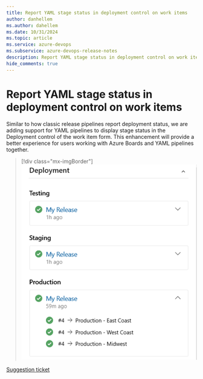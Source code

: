 ```yaml
---
title: Report YAML stage status in deployment control on work items
author: danhellem
ms.author: dahellem
ms.date: 10/31/2024
ms.topic: article
ms.service: azure-devops
ms.subservice: azure-devops-release-notes
description: Report YAML stage status in deployment control on work items
hide_comments: true
---
```


# Report YAML stage status in deployment control on work items

Similar to how classic release pipelines report deployment status, we are adding support for YAML pipelines to display stage status in the Deployment control of the work item form. This enhancement will provide a better experience for users working with Azure Boards and YAML pipelines together.

> [!div class="mx-imgBorder"]
> ![screen shot example of YAML stage status on deployment control in work item form](media\boards-yaml-stage-status-on-work-item.png)

[Suggestion ticket](https://developercommunity.visualstudio.com/t/yaml-multistage-pipelines-link-workitems-to-deploy/1060361)